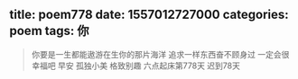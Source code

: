 title: poem778
date: 1557012727000
categories: poem
tags: 你
---
> 你要是一生都能遨游在生你的那片海洋
追求一样东西奋不顾身过
一定会很幸福吧
早安
孤独小美
格致别趣
六点起床第778天 迟到78天